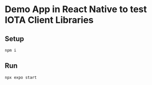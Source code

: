 # Demo App in React Native to test IOTA Client Libraries

## Setup
`npm i`

## Run
`npx expo start`

